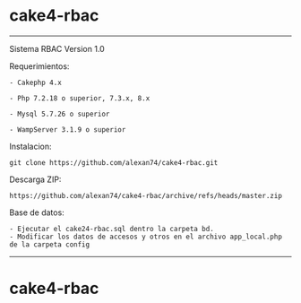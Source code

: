 # cake4-rbac
---
Sistema RBAC Version 1.0

Requerimientos: 

	- Cakephp 4.x
	
	- Php 7.2.18 o superior, 7.3.x, 8.x
	
	- Mysql 5.7.26 o superior
	
	- WampServer 3.1.9 o superior
	
Instalacion:

	git clone https://github.com/alexan74/cake4-rbac.git
	
Descarga ZIP:
	
	https://github.com/alexan74/cake4-rbac/archive/refs/heads/master.zip
	
Base de datos:

	- Ejecutar el cake24-rbac.sql dentro la carpeta bd.  
	- Modificar los datos de accesos y otros en el archivo app_local.php de la carpeta config
	
---
# cake4-rbac
